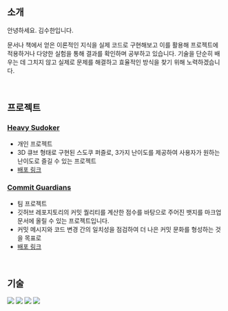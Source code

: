 ## 소개

안녕하세요. 김수한입니다.

문서나 책에서 얻은 이론적인 지식을 실제 코드로 구현해보고 이를 활용해 프로젝트에 적용하거나 다양한 실험을 통해 결과를 확인하며 공부하고 있습니다.
기술을 단순히 배우는 데 그치지 않고 실제로 문제를 해결하고 효율적인 방식을 찾기 위해 노력하겠습니다.

<br>

## 프로젝트
<h3><a href="https://github.com/supul-i/heavy-sudoker">Heavy Sudoker</a></h3>

- 개인 프로젝트
- 3D 큐브 형태로 구현된 스도쿠 퍼즐로, 3가지 난이도를 제공하여 사용자가 원하는 난이도로 즐길 수 있는 프로젝트
- <a href="https://heavy-sudoker.site">배포 링크</a>

<h3><a href="https://github.com/git-marvel/commit-guardians-client">Commit Guardians</a></h3>

- 팀 프로젝트
- 깃허브 레포지토리의 커밋 퀄리티를 계산한 점수를 바탕으로 주어진 뱃지를 마크업 문서에 올릴 수 있는 프로젝트입니다.
- 커밋 메시지와 코드 변경 간의 일치성을 점검하여 더 나은 커밋 문화를 형성하는 것을 목표로
- <a href="https://commitguardians.netlify.app">배포 링크</a>

<br>

## 기술
<p>
<img src="https://img.shields.io/badge/JavaScript-%23323330.svg?style=flat-square&logo=javascript&logoColor=%23F7DF1E">
<img src="https://img.shields.io/badge/React-%23323330.svg?style=flat-square&logo=react">
<img src="https://img.shields.io/badge/Threejs-%23323330.svg?style=flat-square&logo=three.js">
<img src="https://img.shields.io/badge/TailwindCSS-%23323330.svg?style=flat-square&logo=tailwind-css">
</p>
